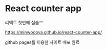 # React counter app

리액트 첫번째 실습^^

https://minwoooya.github.io/react-counter-app/

github pages를 이용한 사이트 배포 완료
